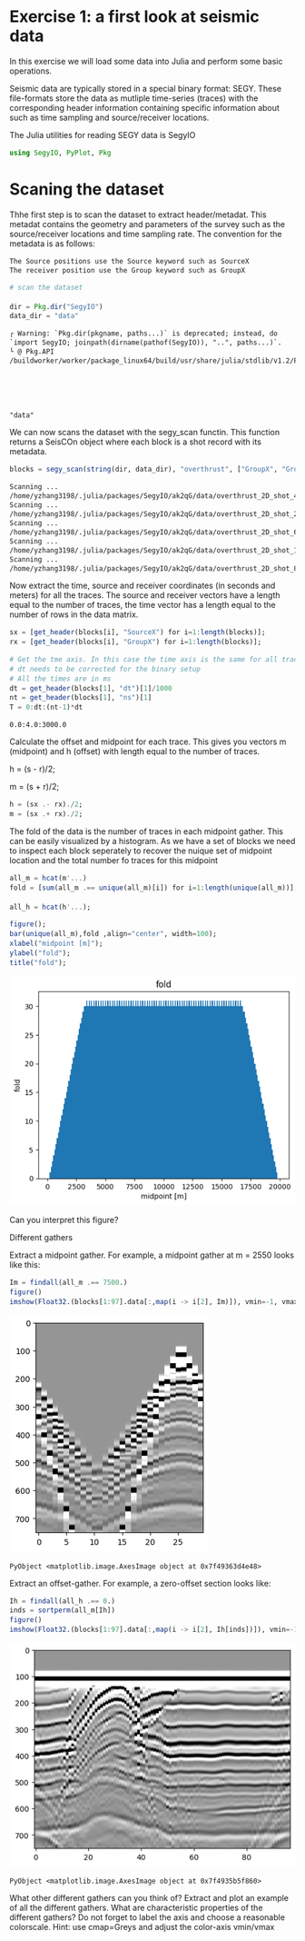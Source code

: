 
# Exercise 1: a first look at seismic data

In this exercise we will load some data into Julia and perform some basic operations.

Seismic data are typically stored in a special binary format: SEGY. These file-formats store the data as mutliple time-series (traces) with the corresponding header information containing specific information about such as time sampling and source/receiver locations.

The Julia utilities for reading  SEGY data is SegyIO



```julia
using SegyIO, PyPlot, Pkg
```

# Scaning the dataset

Thhe first step is to scan the dataset to extract header/metadat. This metadat contains the geometry and parameters of the survey such as the source/receiver locations and time sampling rate. The convention for the metadata is as follows:

    The Source positions use the Source keyword such as SourceX
    The receiver position use the Group keyword such as GroupX




```julia
# scan the dataset

dir = Pkg.dir("SegyIO")
data_dir = "data"
```

    ┌ Warning: `Pkg.dir(pkgname, paths...)` is deprecated; instead, do `import SegyIO; joinpath(dirname(pathof(SegyIO)), "..", paths...)`.
    └ @ Pkg.API /buildworker/worker/package_linux64/build/usr/share/julia/stdlib/v1.2/Pkg/src/API.jl:415





    "data"



We can now scans the dataset with the segy_scan functin. This function returns a SeisCOn object where each block is a shot record with its metadata.


```julia
blocks = segy_scan(string(dir, data_dir), "overthrust", ["GroupX", "GroupY", "ns", "dt"]);
```

    Scanning ... /home/yzhang3198/.julia/packages/SegyIO/ak2qG/data/overthrust_2D_shot_41_60.segy
    Scanning ... /home/yzhang3198/.julia/packages/SegyIO/ak2qG/data/overthrust_2D_shot_21_40.segy
    Scanning ... /home/yzhang3198/.julia/packages/SegyIO/ak2qG/data/overthrust_2D_shot_61_80.segy
    Scanning ... /home/yzhang3198/.julia/packages/SegyIO/ak2qG/data/overthrust_2D_shot_1_20.segy
    Scanning ... /home/yzhang3198/.julia/packages/SegyIO/ak2qG/data/overthrust_2D_shot_81_97.segy


Now extract the time, source and receiver coordinates (in seconds and meters) for all the traces. The source and receiver vectors have a length equal to the number of traces, the time vector has a length equal to the number of rows in the data matrix.


```julia
sx = [get_header(blocks[i], "SourceX") for i=1:length(blocks)];
rx = [get_header(blocks[i], "GroupX") for i=1:length(blocks)];
```


```julia
# Get the tme axis. In this case the time axis is the same for all traces so we only need to extract it from the first trace
# dt needs to be corrected for the binary setup
# All the times are in ms
dt = get_header(blocks[1], "dt")[1]/1000
nt = get_header(blocks[1], "ns")[1]
T = 0:dt:(nt-1)*dt
```




    0.0:4.0:3000.0





Calculate the offset and midpoint for each trace. This gives you vectors m (midpoint) and h (offset) with length equal to the number of traces.

h = (s - r)/2;

m = (s + r)/2;



```julia
h = (sx .- rx)./2;
m = (sx .+ rx)./2;
```



The fold of the data is the number of traces in each midpoint gather. This can be easily visualized by a histogram. As we have a set of blocks we need to inspect each block seperately to recover the nuique set of midpoint location and the total number fo traces for this midpoint



```julia
all_m = hcat(m'...)
fold = [sum(all_m .== unique(all_m)[i]) for i=1:length(unique(all_m))];

all_h = hcat(h'...);
```


```julia
figure();
bar(unique(all_m),fold ,align="center", width=100);
xlabel("midpoint [m]");
ylabel("fold");
title("fold");
```


![png](../img/Exercise1_13_0.png)




Can you interpret this figure?

Different gathers

Extract a midpoint gather. For example, a midpoint gather at m = 2550 looks like this:



```julia
Im = findall(all_m .== 7500.)
figure()
imshow(Float32.(blocks[1:97].data[:,map(i -> i[2], Im)]), vmin=-1, vmax=1, cmap="Greys", aspect=0.05)
```


![png](../img/Exercise1_15_0.png)





    PyObject <matplotlib.image.AxesImage object at 0x7f49363d4e48>





Extract an offset-gather. For example, a zero-offset section looks like:



```julia
Ih = findall(all_h .== 0.)
inds = sortperm(all_m[Ih])
figure()
imshow(Float32.(blocks[1:97].data[:,map(i -> i[2], Ih[inds])]), vmin=-1, vmax=1, cmap="Greys", aspect=.1)
```


![png](../img/Exercise1_17_0.png)





    PyObject <matplotlib.image.AxesImage object at 0x7f4935b5f860>



What other different gathers can you think of? Extract and plot an example of all the different gathers. What are characteristic properties of the different gathers? Do not forget to label the axis and choose a reasonable colorscale. Hint: use cmap=Greys and adjust the color-axis vmin/vmax


```julia

```

